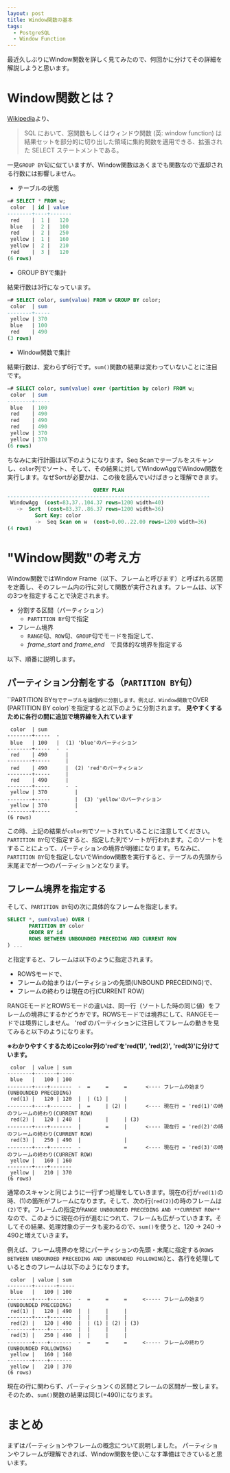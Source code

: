 ```yaml
---
layout: post
title: Window関数の基本
tags:
  - PostgreSQL
  - Window Function
---
```


最近久しぶりにWindow関数を詳しく見てみたので、何回かに分けてその詳細を解説しようと思います。

# Window関数とは？

[Wikipedia](https://ja.wikipedia.org/wiki/%E7%AA%93%E9%96%A2%E6%95%B0_(SQL))より、

> SQL において、窓関数もしくはウィンドウ関数 (英: window function) は結果セットを部分的に切り出した領域に集約関数を適用できる、拡張された SELECT ステートメントである。

一見`GROUP BY`句に似ていますが、Window関数はあくまでも関数なので返却される行数には影響しません。

* テーブルの状態

```sql
=# SELECT * FROM w;
 color  | id | value 
--------+----+-------
 red    |  1 |   120
 blue   |  2 |   100
 red    |  2 |   250
 yellow |  1 |   160
 yellow |  2 |   210
 red    |  3 |   120
(6 rows)
```

* GROUP BYで集計

結果行数は3行になっています。

```sql
=# SELECT color, sum(value) FROM w GROUP BY color;
 color  | sum 
--------+-----
 yellow | 370
 blue   | 100
 red    | 490
(3 rows)
```

* Window関数で集計

結果行数は、変わらず6行です。`sum()`関数の結果は変わっていないことに注目です。

```sql
=# SELECT color, sum(value) over (partition by color) FROM w;
 color  | sum
--------+-----
 blue   | 100
 red    | 490
 red    | 490
 red    | 490
 yellow | 370
 yellow | 370
(6 rows)

```

ちなみに実行計画は以下のようになります。Seq Scanでテーブルをスキャンし、`color`列でソート、そして、その結果に対してWindowAggでWindow関数を実行します。なぜSortが必要かは、この後を読んでいけばきっと理解できます。

```sql
                            QUERY PLAN
------------------------------------------------------------------
 WindowAgg  (cost=83.37..104.37 rows=1200 width=40)
   ->  Sort  (cost=83.37..86.37 rows=1200 width=36)
         Sort Key: color
         ->  Seq Scan on w  (cost=0.00..22.00 rows=1200 width=36)
(4 rows)

```

# "Window関数"の考え方

Window関数ではWindow Frame（以下、フレームと呼びます）と呼ばれる区間を定義し、そのフレーム内の行に対して関数が実行されます。フレームは、以下の3つを指定することで決定されます。

* 分割する区間（パーティション）
  * `PARTITION BY`句で指定
* フレーム境界
  * `RANGE`句、`ROW`句、`GROUP`句でモードを指定して、
  * _frame\_start_ and _frame\_end_　で具体的な境界を指定する

以下、順番に説明します。

## パーティション分割をする（`PARTITION BY`句）

``PARTITION BY`句でテーブルを論理的に分割します。例えば、Window関数で`OVER (PARTITION BY color)`を指定すると以下のように分割されます。
**見やすくするために各行の間に追加で境界線を入れています**


```
 color  | sum
--------+-----  -
 blue   | 100   |  (1) 'blue'のパーティション
--------+-----  -  -
 red    | 490      |
--------+-----     |
 red    | 490      |  (2) 'red'のパーティション
--------+-----     |
 red    | 490      |
--------+-----     -  -
 yellow | 370         |
--------+-----        |  (3) 'yellow'のパーティション
 yellow | 370         |
--------+-----        -
(6 rows)
```

この時、上記の結果が`color列`でソートされていることに注意してください。`PARTITION BY`句で指定すると、指定した列でソートが行われます。このソートをすることによって、パーティションの境界が明確になります。ちなみに、`PARTITION BY`句を指定しないでWindow関数を実行すると、テーブルの先頭から末尾までが一つのパーティションとなります。

## フレーム境界を指定する

そして、`PARTITION BY`句の次に具体的なフレームを指定します。

```sql
SELECT *, sum(value) OVER (
       PARTITION BY color
       ORDER BY id
       ROWS BETWEEN UNBOUNDED PRECEDING AND CURRENT ROW
) ...
```
と指定すると、フレームは以下のように指定されます。

* ROWSモードで、
* フレームの始まりはパーティションの先頭(UNBOUND PRECEIDING)で、
* フレームの終わりは現在の行(CURRENT ROW)

RANGEモードとROWSモードの違いは、同一行（ソートした時の同じ値）をフレームの境界にするかどうかです。ROWSモードでは境界にして、RANGEモードでは境界にしません。
'red'のパーティションに注目してフレームの動きを見てみると以下のようになります。

**※わかりやすくするためにcolor列の'red'を'red(1)', 'red(2)', 'red(3)'に分けています。**

```
 color  | value | sum
--------+-------+-----
 blue   |   100 | 100
--------+----+-------  -  =     =     =      <---- フレームの始まり(UNBOUNDED PRECEDING)
 red(1) |   120 | 120  |  | (1) |     |
--------+----+-------  |  =     | (2) |      <---- 現在行 = 'red(1)'の時のフレームの終わり(CURRENT ROW)
 red(2) |   120 | 240  |        |     | (3)
--------+----+-------  |        =     |      <---- 現在行 = 'red(2)'の時のフレームの終わり(CURRENT ROW)
 red(3) |   250 | 490  |              |
--------+----+-------  -              =      <---- 現在行 = 'red(3)'の時のフレームの終わり(CURRENT ROW)
 yellow |   160 | 160
--------+----+-------
 yellow |   210 | 370
(6 rows)
```

通常のスキャンと同じように一行ずつ処理をしていきます。現在の行が`red(1)`の時、(1)の箇所がフレームになります。そして、次の行(`red(2)`)の時のフレームは`(2)`です。フレームの指定が`RANGE UNBOUNDED PRECEDING AND **CURRENT ROW**`なので、このように現在の行が進むにつれて、フレームも広がっていきます。そしてその結果、処理対象のデータも変わるので、`sum()`を使うと、120 -> 240 -> 490と増えていきます。

例えば、フレーム境界のを常にパーティションの先頭・末尾に指定する(`ROWS BETWEEN UNBOUNDED PRECEDING AND UNBOUNDED FOLLOWING`)と、各行を処理しているときのフレームは以下のようになります。

```
 color  | value | sum
--------+-------+-----
 blue   |   100 | 100
--------+----+-------  -  =     =     =     <----- フレームの始まり(UNBOUNDED PRECEDING)
 red(1) |   120 | 490  |  |     |     |
--------+----+-------  |  |     |     |
 red(2) |   120 | 490  |  | (1) | (2) | (3)
--------+----+-------  |  |     |     |
 red(3) |   250 | 490  |  |     |     |
--------+----+-------  -  =     =     =     <----- フレームの終わり(UNBOUNDED FOLLOWING)
 yellow |   160 | 160
--------+----+-------
 yellow |   210 | 370
(6 rows)
```

現在の行に関わらず、パーティションくの区間とフレームの区間が一致します。そのため、`sum()`関数の結果は同じ(=490)になります。

# まとめ
まずはパーティションやフレームの概念について説明しました。
パーティションやフレームが理解できれば、Window関数を使いこなす準備はできていると思います。
